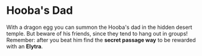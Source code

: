 # Hooba's Dad

With a dragon egg you can summon the Hooba's dad in the hidden desert temple. But beware of his friends, since they tend to hang out in groups! Remember: after you beat him find the **secret passage way** to be rewarded with an **Elytra**.
